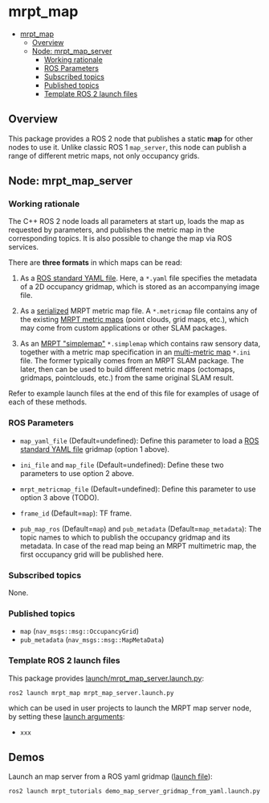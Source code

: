 # mrpt_map

* [mrpt_map](#mrpt_map)
   * [Overview](#overview)
   * [Node: mrpt_map_server](#node-mrpt_map_server)
      * [Working rationale](#working-rationale)
      * [ROS Parameters](#ros-parameters)
      * [Subscribed topics](#subscribed-topics)
      * [Published topics](#published-topics)
      * [Template ROS 2 launch files](#template-ros-2-launch-files)

<!-- Created by https://github.com/ekalinin/github-markdown-toc -->
<!-- Regenerate with: gh-md-toc README.md -->

## Overview
This package provides a ROS 2 node that publishes a static **map** for other nodes to use it.
Unlike classic ROS 1 ``map_server``, this node can publish a range of different metric maps, not only occupancy grids.

## Node: mrpt_map_server

### Working rationale
The C++ ROS 2 node loads all parameters at start up, loads the map
as requested by parameters, and publishes the metric map in the corresponding topics. It is also possible to change the map via ROS services.

There are **three formats** in which maps can be read:

1. As a [ROS standard YAML file](https://wiki.ros.org/map_server). Here, a ``*.yaml`` file specifies the metadata of a 2D occupancy gridmap, which is stored as an accompanying image file.

2. As a [serialized](https://docs.mrpt.org/reference/latest/group_mrpt_serialization_grp.html) MRPT metric map file.
A ``*.metricmap`` file contains any of the existing 
[MRPT metric maps](https://docs.mrpt.org/reference/latest/group_mrpt_maps_grp.html)
(point clouds, grid maps, etc.), which may come from custom 
applications or other SLAM packages.

3. As an [MRPT "simplemap"](https://docs.mrpt.org/reference/latest/class_mrpt_maps_CSimpleMap.html) ``*.simplemap`` which contains
raw sensory data, together with a metric map specification
in an [multi-metric map](https://docs.mrpt.org/reference/latest/tutorial-mrpt-maps-model.html)
``*.ini`` file. The former typically
comes from an MRPT SLAM package. The later, then can be used
to build different metric maps (octomaps, gridmaps, pointclouds, etc.) from the same original SLAM result.

Refer to example launch files at the end of this file for examples
of usage of each of these methods.


### ROS Parameters
* ``map_yaml_file`` (Default=undefined): Define this parameter to load a [ROS standard YAML file](https://wiki.ros.org/map_server) gridmap (option 1 above).
* ``ini_file`` and ``map_file`` (Default=undefined): Define these two parameters to use option 2 above.
* ``mrpt_metricmap_file`` (Default=undefined): Define this parameter to use option 3 above (TODO).
* ``frame_id`` (Default=``map``): TF frame.

* ``pub_map_ros`` (Default=``map``) and ``pub_metadata`` (Default=``map_metadata``): The topic names to which to publish the occupancy gridmap and its metadata. In case of the read map being
an MRPT multimetric map, the first occupancy grid will be published here.

### Subscribed topics
None.

### Published topics
* ``map`` (``nav_msgs::msg::OccupancyGrid``)
* ``pub_metadata`` (``nav_msgs::msg::MapMetaData``)

### Template ROS 2 launch files

This package provides [launch/mrpt_map_server.launch.py](launch/mrpt_map_server.launch.py):

    ros2 launch mrpt_map mrpt_map_server.launch.py

which can be used in user projects to launch the MRPT map server node, by setting these [launch arguments](https://docs.ros.org/en/rolling/Tutorials/Intermediate/Launch/Using-Substitutions.html):

* ``xxx``


## Demos

Launch an map server from a ROS yaml gridmap ([launch file](../mrpt_tutorials/launch/demo_map_server_gridmap_from_yaml.launch.py)):

```bash
ros2 launch mrpt_tutorials demo_map_server_gridmap_from_yaml.launch.py
```
